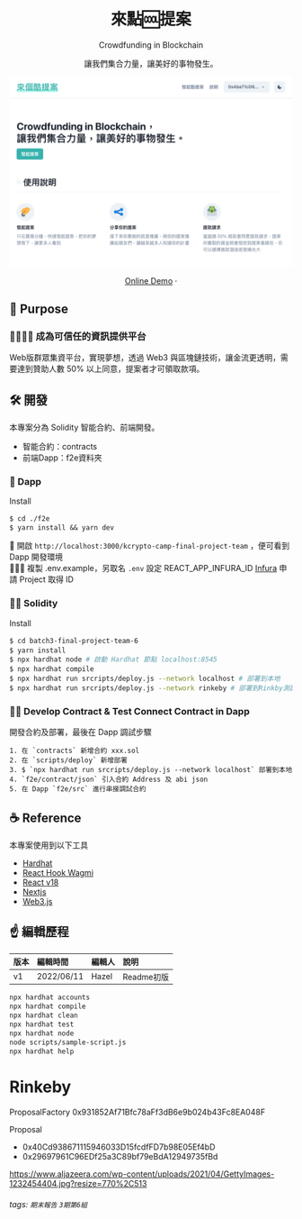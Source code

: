 <h1 align="center">
  來點🆒提案
</h1>
<p align="center">Crowdfunding in Blockchain</p>
<p align="center">讓我們集合力量，讓美好的事物發生。</p>

<p align="center">
  <img src="./cover.png" width="700px">
</p>

<p align="center">
    <a href="https://cool-proposal.vercel.app/" target="blank">Online Demo</a>
    ·
     <!-- <a href="https://hiippo.gitbook.io/trustnews-dao/" target="blank">白皮書</a> -->
</p>

## 🚤 Purpose
### 👩‍👩‍👧‍👧 成為可信任的資訊提供平台
Web版群眾集資平台，實現夢想，透過 Web3 與區塊鏈技術，讓金流更透明，需要達到贊助人數 50% 以上同意，提案者才可領取款項。

<!-- [🧐 更多說明](https://hiippo.gitbook.io/trustnews-dao/) -->


## 🛠️ 開發
本專案分為 Solidity 智能合約、前端開發。
- 智能合約：contracts
- 前端Dapp：f2e資料夾

### 📱 Dapp
Install
```
$ cd ./f2e
$ yarn install && yarn dev
```
📱 開啟 `http://localhost:3000/kcrypto-camp-final-project-team` ，便可看到 Dapp 開發環境<br>
👨🏼‍💻 複製 .env.example，另取名 `.env` 設定 REACT_APP_INFURA_ID [Infura](https://infura.io/) 申請 Project 取得 ID

### 👨‍💻 Solidity
Install
```bash
$ cd batch3-final-project-team-6
$ yarn install
$ npx hardhat node # 啟動 Hardhat 節點 localhost:8545
$ npx hardhat compile
$ npx hardhat run srcripts/deploy.js --network localhost # 部署到本地
$ npx hardhat run srcripts/deploy.js --network rinkeby # 部署到Rinkby測試鏈
```


### 👨‍💻 Develop Contract & Test Connect Contract in Dapp
開發合約及部署，最後在 Dapp 調試步驟

```
1. 在 `contracts` 新增合約 xxx.sol
2. 在 `scripts/deploy` 新增部署
3. $ `npx hardhat run srcripts/deploy.js --network localhost` 部署到本地
4. `f2e/contract/json` 引入合約 Address 及 abi json
5. 在 Dapp `f2e/src` 進行串接調試合約
```

## ☕ Reference
本專案使用到以下工具
- [Hardhat](https://hardhat.org/getting-started/)
- [React Hook Wagmi](https://wagmi.sh/)
- [React v18](https://zh-hant.reactjs.org/)
- [Nextjs](https://nextjs.org/)
- [Web3.js](https://web3js.readthedocs.io/)

## ☝ 編輯歷程

|版本|編輯時間|編輯人|說明|
|:---|:---|:---|:---|
|v1|2022/06/11|Hazel|Readme初版|






```shell
npx hardhat accounts
npx hardhat compile
npx hardhat clean
npx hardhat test
npx hardhat node
node scripts/sample-script.js
npx hardhat help
```

# Rinkeby
ProposalFactory
0x931852Af71Bfc78aFf3dB6e9b024b43Fc8EA048F

Proposal
- 0x40Cd938671115946033D15fcdfFD7b98E05Ef4bD
- 0x29697961C96EDf25a3C89bf79eBdA12949735fBd

https://www.aljazeera.com/wp-content/uploads/2021/04/GettyImages-1232454404.jpg?resize=770%2C513

###### tags: `期末報告` `3期第6組`